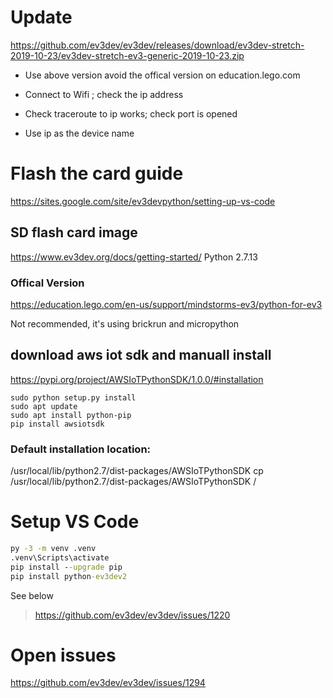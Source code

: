 # Update

>
https://github.com/ev3dev/ev3dev/releases/download/ev3dev-stretch-2019-10-23/ev3dev-stretch-ev3-generic-2019-10-23.zip

* Use above version avoid the offical version on education.lego.com

* Connect to Wifi ; check the ip address
 
* Check traceroute to ip works; check port is opened

* Use ip as the device name 

# Flash the card guide

https://sites.google.com/site/ev3devpython/setting-up-vs-code


## SD flash card image

https://www.ev3dev.org/docs/getting-started/
Python 2.7.13



### Offical Version

https://education.lego.com/en-us/support/mindstorms-ev3/python-for-ev3

Not recommended, it's using brickrun and micropython



## download aws iot sdk and manuall install

https://pypi.org/project/AWSIoTPythonSDK/1.0.0/#installation

```shell
sudo python setup.py install
sudo apt update
sudo apt install python-pip
pip install awsiotsdk
```

### Default installation location:
/usr/local/lib/python2.7/dist-packages/AWSIoTPythonSDK
cp /usr/local/lib/python2.7/dist-packages/AWSIoTPythonSDK <coderoot>/


# Setup VS Code

```cmd
py -3 -m venv .venv
.venv\Scripts\activate
pip install --upgrade pip
pip install python-ev3dev2
```

See below

> https://github.com/ev3dev/ev3dev/issues/1220

# Open issues

>
https://github.com/ev3dev/ev3dev/issues/1294



